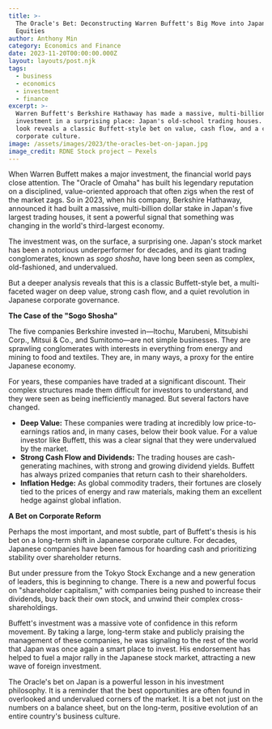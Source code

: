 ```yaml
---
title: >-
  The Oracle's Bet: Deconstructing Warren Buffett's Big Move into Japanese
  Equities
author: Anthony Min
category: Economics and Finance
date: 2023-11-20T00:00:00.000Z
layout: layouts/post.njk
tags:
  - business
  - economics
  - investment
  - finance
excerpt: >-
  Warren Buffett's Berkshire Hathaway has made a massive, multi-billion dollar
  investment in a surprising place: Japan's old-school trading houses. A closer
  look reveals a classic Buffett-style bet on value, cash flow, and a changing
  corporate culture.
image: /assets/images/2023/the-oracles-bet-on-japan.jpg
image_credit: RDNE Stock project — Pexels
---
```


When Warren Buffett makes a major investment, the financial world pays close attention. The "Oracle of Omaha" has built his legendary reputation on a disciplined, value-oriented approach that often zigs when the rest of the market zags. So in 2023, when his company, Berkshire Hathaway, announced it had built a massive, multi-billion dollar stake in Japan's five largest trading houses, it sent a powerful signal that something was changing in the world's third-largest economy.

The investment was, on the surface, a surprising one. Japan's stock market has been a notorious underperformer for decades, and its giant trading conglomerates, known as *sogo shosha*, have long been seen as complex, old-fashioned, and undervalued.

But a deeper analysis reveals that this is a classic Buffett-style bet, a multi-faceted wager on deep value, strong cash flow, and a quiet revolution in Japanese corporate governance.

**The Case of the "Sogo Shosha"**

The five companies Berkshire invested in—Itochu, Marubeni, Mitsubishi Corp., Mitsui & Co., and Sumitomo—are not simple businesses. They are sprawling conglomerates with interests in everything from energy and mining to food and textiles. They are, in many ways, a proxy for the entire Japanese economy.

For years, these companies have traded at a significant discount. Their complex structures made them difficult for investors to understand, and they were seen as being inefficiently managed. But several factors have changed.
* **Deep Value:** These companies were trading at incredibly low price-to-earnings ratios and, in many cases, below their book value. For a value investor like Buffett, this was a clear signal that they were undervalued by the market.
* **Strong Cash Flow and Dividends:** The trading houses are cash-generating machines, with strong and growing dividend yields. Buffett has always prized companies that return cash to their shareholders.
* **Inflation Hedge:** As global commodity traders, their fortunes are closely tied to the prices of energy and raw materials, making them an excellent hedge against global inflation.

**A Bet on Corporate Reform**

Perhaps the most important, and most subtle, part of Buffett's thesis is his bet on a long-term shift in Japanese corporate culture. For decades, Japanese companies have been famous for hoarding cash and prioritizing stability over shareholder returns.

But under pressure from the Tokyo Stock Exchange and a new generation of leaders, this is beginning to change. There is a new and powerful focus on "shareholder capitalism," with companies being pushed to increase their dividends, buy back their own stock, and unwind their complex cross-shareholdings.

Buffett's investment was a massive vote of confidence in this reform movement. By taking a large, long-term stake and publicly praising the management of these companies, he was signaling to the rest of the world that Japan was once again a smart place to invest. His endorsement has helped to fuel a major rally in the Japanese stock market, attracting a new wave of foreign investment.

The Oracle's bet on Japan is a powerful lesson in his investment philosophy. It is a reminder that the best opportunities are often found in overlooked and undervalued corners of the market. It is a bet not just on the numbers on a balance sheet, but on the long-term, positive evolution of an entire country's business culture.
